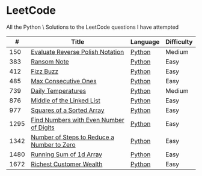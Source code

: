 # LeetCode
All the Python \ Solutions to the LeetCode questions I have attempted


| # | Title | Language | Difficulty |
|---| ----- | -------- | ---------- |
|150|[Evaluate Reverse Polish Notation](https://leetcode.com/problems/evaluate-reverse-polish-notation/)|[Python](.Python%Solutions/150-evaluateReversePolishNotation.py)|Medium|
|383|[Ransom Note](https://leetcode.com/problems/ransom-note/)|[Python](Python%Solutions/383-RansomNote.py)|Easy|
|412|[Fizz Buzz](https://leetcode.com/problems/fizz-buzz/)|[Python](.Python%Solutions/412.%20Fizz%20Buzz.py)|Easy|
|485|[Max Consecutive Ones](https://leetcode.com/problems/max-consecutive-ones/)|[Python](.Python%Solutions/485.%20Max%20Consecutive%20Ones.py)|Easy|
|739|[Daily Temperatures](https://leetcode.com/problems/daily-temperatures/)|[Python](.Python%Solutions/739.%20Daily%20Temperatures.py)|Medium|
|876|[Middle of the Linked List](https://leetcode.com/problems/middle-of-the-linked-list/)|[Python](.Python%Solutions/876.%20Middle%20of%20the%20Linked%20List.py)|Easy|
|977|[Squares of a Sorted Array](https://leetcode.com/problems/squares-of-a-sorted-array/)|[Python](.Python%Solutions/977.%20Squares%20of%20a%20Sorted%20Array.py)|Easy|
|1295|[Find Numbers with Even Number of Digits](https://leetcode.com/problems/find-numbers-with-even-number-of-digits/)|[Python](.Python%Solutions/1295.%20Find%20Numbers%20with%20Even%20Number%20of%20Digits.py)|Easy|
|1342|[Number of Steps to Reduce a Number to Zero](https://leetcode.com/problems/number-of-steps-to-reduce-a-number-to-zero/)|[Python](.Python%Solutions/1342.%20Number%20of%20Steps%20to%20Reduce%20a%20Number%20to%20Zero.py)|Easy|
|1480|[Running Sum of 1d Array](https://leetcode.com/problems/running-sum-of-1d-array/)|[Python](.Python%Solutions/1480.%20Running%20Sum%20of%201d%20Array.py)|Easy|
|1672|[Richest Customer Wealth](https://leetcode.com/problems/richest-customer-wealth/)|[Python](.Python%Solutions/1672.%20Richest%20Customer%20Wealth.py)|Easy|